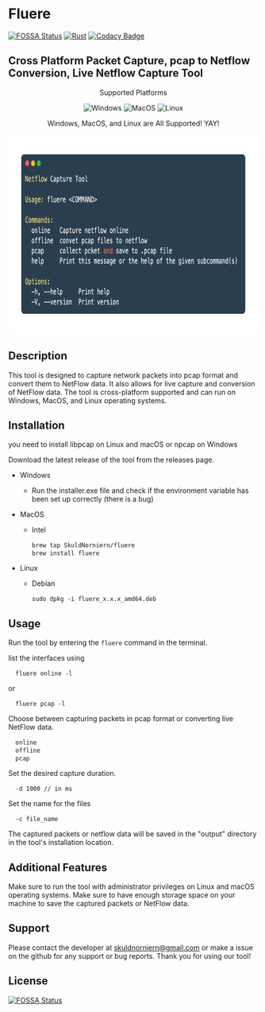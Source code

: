 # Fluere

[![FOSSA Status](https://app.fossa.com/api/projects/git%2Bgithub.com%2FSkuldNorniern%2Ffluere.svg?type=shield)](https://app.fossa.com/projects/git%2Bgithub.com%2FSkuldNorniern%2Ffluere?ref=badge_shield)
[![Rust](https://github.com/SkuldNorniern/fluere/actions/workflows/rust.yml/badge.svg)](https://github.com/SkuldNorniern/fluere/actions/workflows/rust.yml)
[![Codacy Badge](https://app.codacy.com/project/badge/Grade/9bb831ce9bab4ed394763bf9d6583773)](https://www.codacy.com/gh/SkuldNorniern/fluere/dashboard?utm_source=github.com&utm_medium=referral&utm_content=SkuldNorniern/fluere&utm_campaign=Badge_Grade)

## Cross Platform Packet Capture, pcap to Netflow Conversion, Live Netflow Capture Tool

<p align="center" align="right">
  Supported Platforms
</p>
<p align="center" align="right">
  <img alt="Windows" src="https://img.shields.io/badge/Windows-0078D6?style=for-the-badge&logo=windows&logoColor=white"/>
  <img alt="MacOS" src="https://img.shields.io/badge/mac%20os-000000?style=for-the-badge&logo=macos&logoColor=F0F0F0"/>
  <img alt="Linux" src="https://img.shields.io/badge/Linux-FCC624?style=for-the-badge&logo=linux&logoColor=black"/>
</p>
<p align="center" align="right">
  Windows, MacOS, and Linux are All Supported! YAY!
</p>

<div align="center">
    <img src="https://github.com/SkuldNorniern/fluere/blob/main/images/main.png" alt="Help Image" width="770" height="401"></img>
</div>

## Description

This tool is designed to capture network packets into pcap format and convert them to NetFlow data. It also allows for live capture and conversion of NetFlow data. The tool is cross-platform supported and can run on Windows, MacOS, and Linux operating systems.

## Installation
you need to install libpcap on Linux and macOS or npcap on Windows

Download the latest release of the tool from the releases page.

- Windows

  - Run the installer.exe file and check if the environment variable has been set up correctly (there is a bug)

- MacOS

  - Intel

    ```
    brew tap SkuldNorniern/fluere
    brew install fluere
    ```

- Linux

  - Debian

    ```
    sudo dpkg -i fluere_x.x.x_amd64.deb
    ```

## Usage

Run the tool by entering the `fluere` command in the terminal.

list the interfaces using

```
  fluere online -l
```

or

```
  fluere pcap -l
```

Choose between capturing packets in pcap format or converting live NetFlow data.

```
  online
  offline
  pcap
```

Set the desired capture duration.

```
  -d 1000 // in ms
```

Set the name for the files

```
  -c file_name
```

The captured packets or netflow data will be saved in the "output" directory in the tool's installation location.

## Additional Features

Make sure to run the tool with administrator privileges on Linux and macOS operating systems.
Make sure to have enough storage space on your machine to save the captured packets or NetFlow data.

## Support

Please contact the developer at skuldnorniern@gmail.com or make a issue on the github for any support or bug reports. Thank you for using our tool!

## License

[![FOSSA Status](https://app.fossa.com/api/projects/git%2Bgithub.com%2FSkuldNorniern%2Ffluere.svg?type=large)](https://app.fossa.com/projects/git%2Bgithub.com%2FSkuldNorniern%2Ffluere?ref=badge_large)
